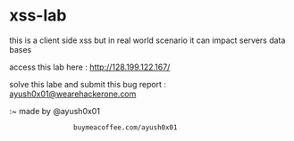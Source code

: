 # xss-lab
this is a client side xss but in real world scenario it can impact servers data bases 

access this lab here :   http://128.199.122.167/

solve this labe and submit this bug report : ayush0x01@wearehackerone.com                                      


:~ made by @ayush0x01

                    buymeacoffee.com/ayush0x01                
